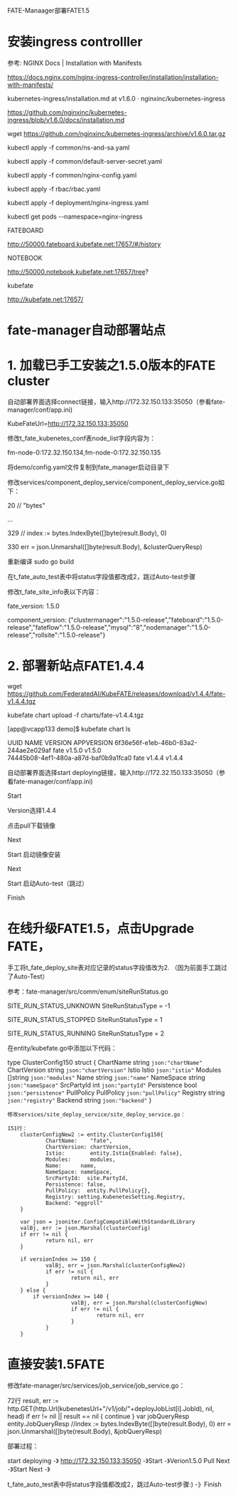 FATE-Manaager部署FATE1.5

# 安装ingress controlller
 

参考: NGINX Docs | Installation with Manifests

https://docs.nginx.com/nginx-ingress-controller/installation/installation-with-manifests/

kubernetes-ingress/installation.md at v1.6.0 · nginxinc/kubernetes-ingress

https://github.com/nginxinc/kubernetes-ingress/blob/v1.6.0/docs/installation.md

wget https://github.com/nginxinc/kubernetes-ingress/archive/v1.6.0.tar.gz

kubectl apply -f common/ns-and-sa.yaml

kubectl apply -f common/default-server-secret.yaml

kubectl apply -f common/nginx-config.yaml

kubectl apply -f rbac/rbac.yaml

kubectl apply -f deployment/nginx-ingress.yaml


kubectl get pods --namespace=nginx-ingress


FATEBOARD

http://50000.fateboard.kubefate.net:17657/#/history

NOTEBOOK

http://50000.notebook.kubefate.net:17657/tree?


kubefate

http://kubefate.net:17657/



# fate-manager自动部署站点

# 1. 加载已手工安装之1.5.0版本的FATE cluster

自动部署界面选择connect链接，输入http://172.32.150.133:35050（参看fate-manager/conf/app.ini)

KubeFateUrl=http://172.32.150.133:35050


修改t_fate_kubenetes_conf表node_list字段内容为：

fm-node-0:172.32.150.134,fm-node-0:172.32.150.135


将demo/config.yaml文件复制到fate_manager启动目录下


修改services/component_deploy_service/component_deploy_service.go如下：

20	//      "bytes" 

...

329	// index := bytes.IndexByte([]byte(result.Body), 0)

330	err = json.Unmarshal([]byte(result.Body), &clusterQueryResp)

重新编译  sudo go build


在t_fate_auto_test表中将status字段值都改成2，跳过Auto-test步骤

修改t_fate_site_info表以下内容：

fate_version: 1.5.0

component_version: {"clustermanager":"1.5.0-release","fateboard":"1.5.0-release","fateflow":"1.5.0-release","mysql":"8","nodemanager":"1.5.0-release","rollsite":"1.5.0-release"}


# 2. 部署新站点FATE1.4.4

wget https://github.com/FederatedAI/KubeFATE/releases/download/v1.4.4/fate-v1.4.4.tgz

kubefate chart upload -f charts/fate-v1.4.4.tgz

[app@vcapp133 demo]$ kubefate chart ls

UUID                                	NAME	VERSION	APPVERSION
6f36e56f-e1eb-46b0-83a2-244ae2e029af	fate	v1.5.0 	v1.5.0    
74445b08-4ef1-480a-a87d-baf0b9a1fca0	fate	v1.4.4 	v1.4.4 

自动部署界面选择start deploying链接，输入http://172.32.150.133:35050（参看fate-manager/conf/app.ini)

Start

Version选择1.4.4

点击pull下载镜像

Next

Start 启动镜像安装

Next

Start 启动Auto-test（跳过）

Finish


# 在线升级FATE1.5，点击Upgrade FATE，


手工将t_fate_deploy_site表对应记录的status字段值改为2. （因为前面手工跳过了Auto-Test）

参考：fate-manager/src/comm/enum/siteRunStatus.go

SITE_RUN_STATUS_UNKNOWN SiteRunStatusType = -1

SITE_RUN_STATUS_STOPPED SiteRunStatusType = 1

SITE_RUN_STATUS_RUNNING SiteRunStatusType = 2



 在entity/kubefate.go中添加以下代码：
 
type ClusterConfig150 struct {
        ChartName    string      `json:"chartName"`
        ChartVersion string      `json:"chartVersion"`
        Istio        Istio       `json:"istio"`
        Modules      []string    `json:"modules"`
        Name         string      `json:"name"`
        NameSpace    string      `json:"nameSpace"`
        SrcPartyId   int         `json:"partyId"`
        Persistence  bool        `json:"persistence"`
        PullPolicy   PullPolicy  `json:"pullPolicy"`
        Registry     string      `json:"registry"`
        Backend	string		`json:"backend"`
}

    修改services/site_deploy_service/site_deploy_service.go：

    151行：
        clusterConfigNew2 := entity.ClusterConfig150{
                ChartName:    "fate",
                ChartVersion: chartVersion,
                Istio:        entity.Istio{Enabled: false},
                Modules:      modules,
                Name:      name,
                NameSpace: nameSpace,
                SrcPartyId:  site.PartyId,
                Persistence: false,
                PullPolicy:  entity.PullPolicy{},
                Registry: setting.KubenetesSetting.Registry,
                Backend: "eggroll"
        }

        var json = jsoniter.ConfigCompatibleWithStandardLibrary
        valBj, err := json.Marshal(clusterConfig)
        if err != nil {
                return nil, err
        }

        if versionIndex >= 150 {
                valBj, err = json.Marshal(clusterConfigNew2)
                if err != nil {
                        return nil, err
                }
        } else {
		    if versionIndex >= 140 {
                		valBj, err = json.Marshal(clusterConfigNew)
                		if err != nil {
                        		return nil, err
                		}
        	    } 
        }

# 直接安装1.5FATE

修改fate-manager/src/services/job_service/job_service.go：

72行		result, err := http.GET(http.Url(kubenetesUrl+"/v1/job/"+deployJobList[i].JobId), nil, head)
              if err != nil || result == nil {
                      continue
              }
              var jobQueryResp entity.JobQueryResp
              //index := bytes.IndexByte([]byte(result.Body), 0)
              err = json.Unmarshal([]byte(result.Body), &jobQueryResp)


部署过程：

start deploying -》 http://172.32.150.133:35050 -》Start -》Verion1.5.0 Pull Next -》Start Next -》

t_fate_auto_test表中将status字段值都改成2，跳过Auto-test步骤:) -》Finish

